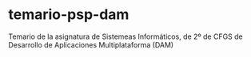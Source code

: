 # temario-psp-dam
Temario de la asignatura de Sistemeas Informáticos, de 2º de CFGS de Desarrollo de Aplicaciones Multiplataforma (DAM) 
